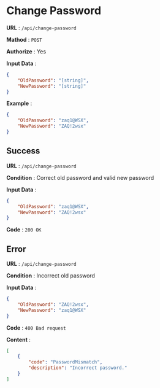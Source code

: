 # Change Password

**URL** : `/api/change-password`

**Mathod** : `POST`

**Authorize** : Yes

**Input Data** :

```json
{
    "OldPassword": "[string]",
    "NewPassword": "[string]"
}
```

**Example** :

```json
{
    "OldPassword": "zaq1@WSX",
    "NewPassword": "ZAQ!2wsx"
}
```

## Success

**URL** : `/api/change-password`

**Condition** : Correct old password and valid new password

**Input Data** :

```json
{
    "OldPassword": "zaq1@WSX",
    "NewPassword": "ZAQ!2wsx"
}
```

**Code** : `200 OK`

## Error

**URL** : `/api/change-password`

**Condition** : Incorrect old password

**Input Data** :

```json
{
    "OldPassword": "ZAQ!2wsx",
    "NewPassword": "zaq1@WSX"
}
```

**Code** : `400 Bad request`

**Content** :

```json
[
    {
        "code": "PasswordMismatch",
        "description": "Incorrect password."
    }
]
```
